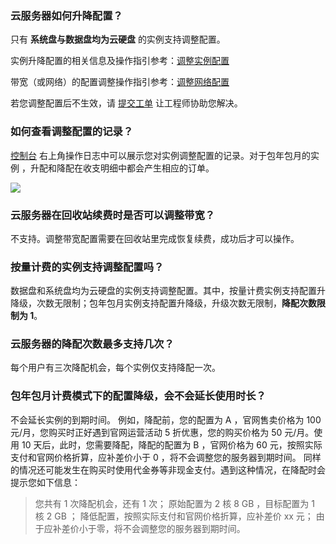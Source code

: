 ### 云服务器如何升降配置？

只有 **系统盘与数据盘均为云硬盘** 的实例支持调整配置。 

实例升降配置的相关信息及操作指引参考：[调整实例配置](https://cloud.tencent.com/document/product/213/2178)

带宽（或网络）的配置调整操作指引参考：[调整网络配置](https://cloud.tencent.com/document/product/213/15517)

若您调整配置后不生效，请 [提交工单](https://console.cloud.tencent.com/workorder/category) 让工程师协助您解决。

### 如何查看调整配置的记录？

[控制台](https://console.cloud.tencent.com/cvm/index)  右上角操作日志中可以展示您对实例调整配置的记录。对于包年包月的实例 ，升配和降配在收支明细中都会产生相应的订单。

![](https://main.qcloudimg.com/raw/276e7199bedf1c6d4745d6dd18003f67.png)

### 云服务器在回收站续费时是否可以调整带宽？
不支持。调整带宽配置需要在回收站里完成恢复续费，成功后才可以操作。

### 按量计费的实例支持调整配置吗？
数据盘和系统盘均为云硬盘的实例支持调整配置。其中，按量计费实例支持配置升降级，次数无限制；包年包月实例支持配置升降级，升级次数无限制，**降配次数限制为 1**。

### 云服务器的降配次数最多支持几次？

每个用户有三次降配机会，每个实例仅支持降配一次。

### 包年包月计费模式下的配置降级，会不会延长使用时长？
不会延长实例的到期时间。
例如，降配前，您的配置为 A ，官网售卖价格为 100 元/月，您购买时正好遇到官网运营活动 5 折优惠，您的购买价格为 50 元/月。使用 10 天后，此时，您需要降配，降配的配置为 B ，官网价格为 60 元，按照实际支付和官网价格折算，应补差价小于 0 ，将不会调整您的服务器到期时间。
同样的情况还可能发生在购买时使用代金券等非现金支付。遇到这种情况，在降配时会提示您如下信息： 
> 您共有 1 次降配机会，还有 1 次；
> 原始配置为 2 核 8 GB ，目标配置为 1 核 2 GB ；
> 降低配置，按照实际支付和官网价格折算，应补差价 xx 元；
> 由于应补差价小于零，将不会调整您的服务器到期时间。


